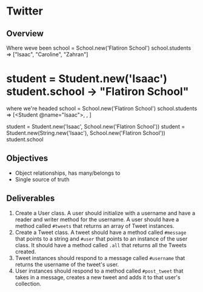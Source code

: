 # Twitter

## Overview
Where weve been
school = School.new('Flatiron School')
school.students
=> ["Isaac", "Caroline", "Zahran"]

student = Student.new('Isaac')
student.school
-> "Flatiron School"
======
where we're headed
school = School.new('Flatiron School')
school.students
=> [<Student @name="Isaac">, <Student>, <Student>]

student = Student.new('Isaac', School.new('Flatiron School'))
student = Student.new(String.new('Isaac'), School.new('Flatiron School'))
student.school



## Objectives
- Object relationships, has many/belongs to
- Single source of truth


## Deliverables
1. Create a User class. A user should initialize with a username and have a reader and writer method for the username. A user should have a method called `#tweets` that returns an array of Tweet instances.
2. Create a Tweet class. A tweet should have a method called `#message` that points to a string and `#user` that points to an instance of the user class. It should have a method called `.all` that returns all the Tweets created.
3. Tweet instances should respond to a message called `#username` that returns the username of the tweet's user.
4. User instances should respond to a method called `#post_tweet` that takes in a message, creates a new tweet and adds it to that user's collection.
